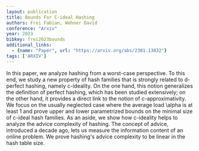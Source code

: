 ```yaml
---
layout: publication
title: Bounds For C-ideal Hashing
authors: Frei Fabian, Wehner David
conference: "Arxiv"
year: 2023
bibkey: frei2023bounds
additional_links:
  - {name: "Paper", url: "https://arxiv.org/abs/2301.13832"}
tags: ['ARXIV']
---
```

In this paper, we analyze hashing from a worst-case perspective. To this end, we study a new property of hash families that is strongly related to d-perfect hashing, namely c-ideality. On the one hand, this notion generalizes the definition of perfect hashing, which has been studied extensively; on the other hand, it provides a direct link to the notion of c-approximativity. We focus on the usually neglected case where the average load \alpha is at least 1 and prove upper and lower parametrized bounds on the minimal size of c-ideal hash families. As an aside, we show how c-ideality helps to analyze the advice complexity of hashing. The concept of advice, introduced a decade ago, lets us measure the information content of an online problem. We prove hashing's advice complexity to be linear in the hash table size.
